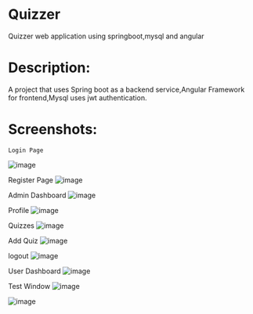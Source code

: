 # Quizzer
 Quizzer web application using springboot,mysql and angular

# Description:


A project that uses Spring boot as a backend service,Angular Framework for frontend,Mysql uses jwt authentication.

  
  
  # Screenshots:

  
	Login Page 
![image](https://user-images.githubusercontent.com/56060739/181246995-b3c3e53d-dfea-4c54-b7b9-b030a50c360d.png)

  Register Page
![image](https://user-images.githubusercontent.com/56060739/181247160-324179cf-78c9-4826-a1ae-085f07b2c010.png)

Admin Dashboard
![image](https://user-images.githubusercontent.com/56060739/181248088-59822fd1-7b7f-4bcb-9214-03704851f225.png)

Profile 
![image](https://user-images.githubusercontent.com/56060739/181248216-7ba2f30c-fcef-4a9b-a14e-fb4867fd91b4.png)

Quizzes
![image](https://user-images.githubusercontent.com/56060739/181248323-19ccba0b-abad-43ef-8714-1565fde419fe.png)

Add Quiz
![image](https://user-images.githubusercontent.com/56060739/181248398-e773c706-7d45-4e2d-b467-65875b972c4d.png)

logout
![image](https://user-images.githubusercontent.com/56060739/181248494-95804953-1c4c-4227-914a-bcead9dd0cc9.png)

User Dashboard
![image](https://user-images.githubusercontent.com/56060739/181248598-dae17f95-e3e2-4194-bbe5-d6248e194a9c.png)

Test Window 
![image](https://user-images.githubusercontent.com/56060739/181248727-c47f8263-cd12-43df-acd0-0a08452d263b.png)

![image](https://user-images.githubusercontent.com/56060739/181248809-33a83187-428c-4802-9679-a42ede52ed32.png)
